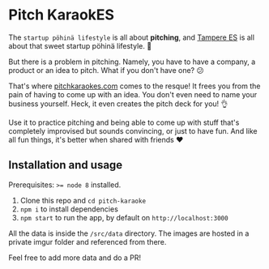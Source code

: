 # Pitch KaraokES

The `startup pöhinä lifestyle` is all about **pitching**, and [Tampere ES](http://www.tampere.es/) is all about that sweet startup pöhinä lifestyle. 🤩

But there is a problem in pitching. Namely, you have to have a company, a product or an idea to pitch. What if you don't have one? 😕 ‍

That's where [pitchkaraokes.com](https://pitchkaraokes.com/) comes to the resque! It frees you from the pain of having to come up with an idea. You don't even need to name your business yourself. Heck, it even creates the pitch deck for you! 👌

Use it to practice pitching and being able to come up with stuff that's completely improvised but sounds convincing, or just to have fun. And like all fun things, it's better when shared with friends ❤️️

## Installation and usage

Prerequisites: `>= node 8` installed.

1.  Clone this repo and `cd pitch-karaoke`
2.  `npm i` to install dependencies
3.  `npm start` to run the app, by default on `http://localhost:3000`

All the data is inside the `/src/data` directory. The images are hosted in a private imgur folder and referenced from there.

Feel free to add more data and do a PR!
